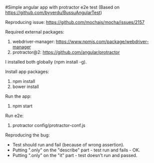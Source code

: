 #Simple angular app with protractor e2e test
(Based on https://github.com/byverdu/BussuAngularTest)

Reproducing issue: https://github.com/mochajs/mocha/issues/2157

Required external packages:
  1. webdriver-manager: https://www.npmjs.com/package/webdriver-manager
  2. protractor@2: https://github.com/angular/protractor

I installed both globally (npm install -g).

Install app packages:
  1. npm install
  2. bower install

Run the app:
  1. npm start

Run e2e:
  1. protractor config/protractor-conf.js

Reproducing the bug:
- Test should run and fail (because of wrong assertion).
- Putting ".only" on the "describe" part - test run and fails - OK.
- Putting ".only" on the "it" part - test doesn't run and passed.
